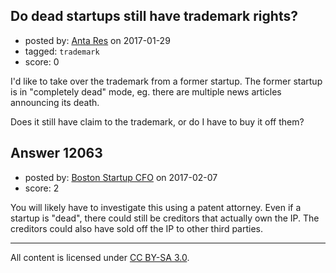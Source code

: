 ## Do dead startups still have trademark rights?

- posted by: [Anta Res](https://stackexchange.com/users/7585814/anta-res) on 2017-01-29
- tagged: `trademark`
- score: 0

I'd like to take over the trademark from a former startup. The former startup is in "completely dead" mode, eg. there are multiple news articles announcing its death.

Does it still have claim to the trademark, or do I have to buy it off them?


## Answer 12063

- posted by: [Boston Startup CFO](https://stackexchange.com/users/9992633/boston-startup-cfo) on 2017-02-07
- score: 2

You will likely have to investigate this using a patent attorney.  Even if a startup is "dead", there could still be creditors that actually own the IP.  The creditors could also have sold off the IP to other third parties.  



---

All content is licensed under [CC BY-SA 3.0](https://creativecommons.org/licenses/by-sa/3.0/).
